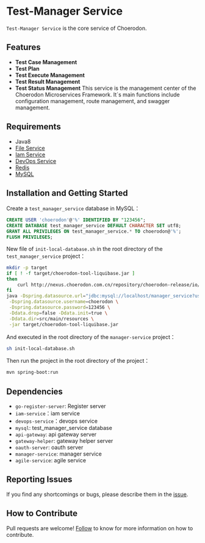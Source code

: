 # Test-Manager Service
`Test-Manager Service` is the core service of Choerodon.  

## Features
- **Test Case Management**
- **Test Plan**
- **Test Execute Management**
- **Test Result Management**
- **Test Status Management**
This service is the management center of the Choerodon Microservices Framework. It`s main functions include configuration management, route management, and swagger management.

## Requirements
- Java8
- [File Service](https://github.com/choerodon/file-service.git)
- [Iam Service](https://github.com/choerodon/iam-service.git)
- [DevOps Service](https://github.com/choerodon/devops-service.git)
- [Redis](https://redis.io)
- [MySQL](https://www.mysql.com)

## Installation and Getting Started

Create a `test_manager_service` database in MySQL：

```sql
CREATE USER 'choerodon'@'%' IDENTIFIED BY "123456";
CREATE DATABASE test_manager_service DEFAULT CHARACTER SET utf8;
GRANT ALL PRIVILEGES ON test_manager_service.* TO choerodon@'%';
FLUSH PRIVILEGES;
```
New file of `init-local-database.sh` in the root directory of the `test_manager_service` project：

```sh
mkdir -p target
if [ ! -f target/choerodon-tool-liquibase.jar ]
then
    curl http://nexus.choerodon.com.cn/repository/choerodon-release/io/choerodon/choerodon-tool-liquibase/0.6.3.RELEASE/choerodon-tool-liquibase-0.6.3.RELEASE.jar -o target/choerodon-tool-liquibase.jar
fi
java -Dspring.datasource.url="jdbc:mysql://localhost/manager_service?useUnicode=true&characterEncoding=utf-8&useSSL=false" \
 -Dspring.datasource.username=choerodon \
 -Dspring.datasource.password=123456 \
 -Ddata.drop=false -Ddata.init=true \
 -Ddata.dir=src/main/resources \
 -jar target/choerodon-tool-liquibase.jar
```

And executed in the root directory of the `manager-service` project：

```sh
sh init-local-database.sh
```
Then run the project in the root directory of the project：

```sh
mvn spring-boot:run
```

## Dependencies
- `go-register-server`: Register server
- `iam-service`：iam service
- `devops-service`：devops service
- `mysql`: test_manager_service database
- `api-gateway`: api gateway server
- `gateway-helper`: gateway helper server
- `oauth-server`: oauth server
- `manager-service`: manager service
- `agile-service`: agile service

## Reporting Issues
If you find any shortcomings or bugs, please describe them in the  [issue](https://github.com/choerodon/choerodon/issues/new?template=issue_template.md).

## How to Contribute
Pull requests are welcome! [Follow](https://github.com/choerodon/choerodon/blob/master/CONTRIBUTING.md) to know for more information on how to contribute.